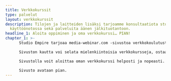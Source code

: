 ```yaml
---
title: Verkkokurssit
type: palvelut
layout: verkkokurssit
description: Tilojen ja laitteiden lisäksi tarjoamme konsultaatiota studion
  käyttöönotossa sekä palveluita äänen jälkituotantoon.
headline_1: Aloita oppiminen ja oma verkkokurssi… PIAN!
chapter_1: >-
      Studio Empire tarjoaa media-webinar.com -sivustoa verkkokoulutusten tueksi. 

      Sivuston kautta voi selata mielenkiintoisia verkkokursseja, ostaa mieluisat ja aloittaa opiskelun heti! Sivustolle on tulossa valokuvaukseen ja podcasteihin liittyviä verkkokursseja.

      Sivustolla voit aloittaa oman verkkokurssi helposti ja nopeasti. Sivuston kautta asiakkaat voivat selata kurssitarjontaa, ostaa mielenkiintoiset kurssit ja aloittaa opiskelun, siirtymättä sivustolta mihinkään!

      Sivusto avataan pian.
---
```

